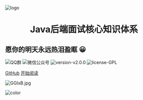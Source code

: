 ![logo](https://docsify.js.org/_media/icon.svg)

<h1 align="center">Java后端面试核心知识体系</h1>
<h2>愿你的明天永远热泪盈眶 😀</h2>

![QQ群](https://img.shields.io/badge/QQ%E7%BE%A4-660108379-yellowgreen.svg)
![微信公众号](https://img.shields.io/badge/微信公众号-码上Java-yellowgreen.svg)
![version-v2.0.0](https://img.shields.io/badge/version-v2.0.0-green.svg)
![license-GPL](https://img.shields.io/badge/license-GPL-blue.svg)


[GitHub](https://github.com/msJavaCoder/msJava)
[开始阅读](#🔥-微信公众号-：-码上java)

   

![GGIxB.jpg](https://s.im5i.com/2021/04/14/GGIxB.jpg)

![color](#000000)